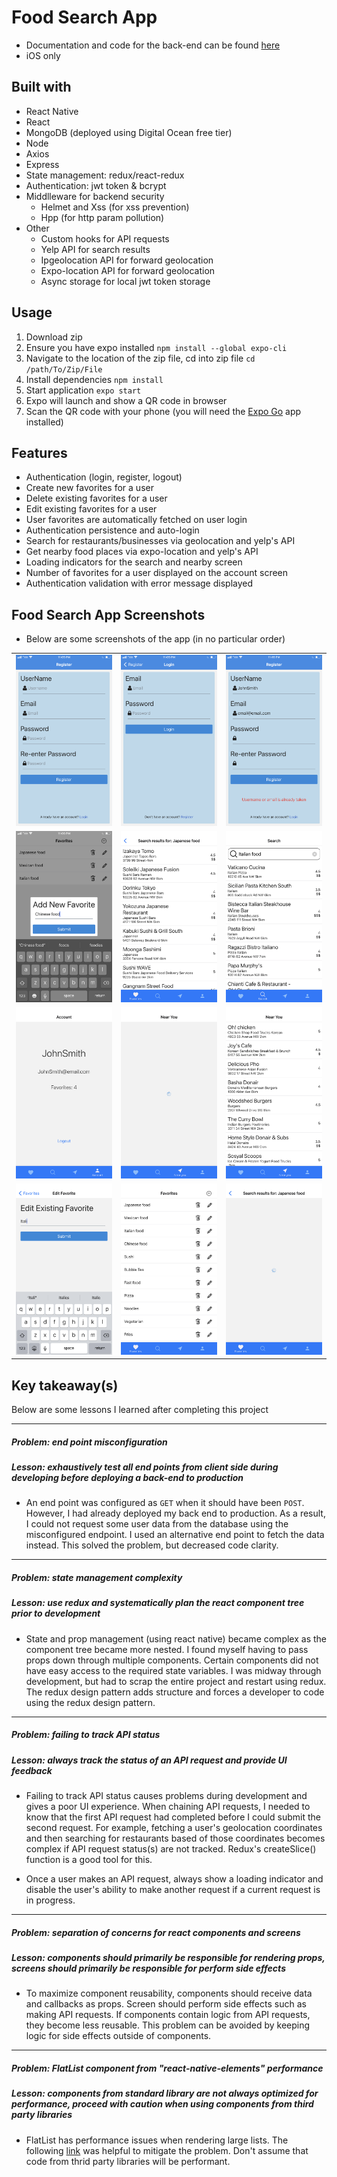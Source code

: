 # Food Search App

-   Documentation and code for the back-end can be found [here](https://github.com/SinghGunkar/food-app-API)
-   iOS only

## Built with

-   React Native
-   React
-   MongoDB (deployed using Digital Ocean free tier)
-   Node
-   Axios
-   Express
-   State management: redux/react-redux
-   Authentication: jwt token & bcrypt
-   Middlleware for backend security
    -   Helmet and Xss (for xss prevention)
    -   Hpp (for http param pollution)
-   Other
    -   Custom hooks for API requests
    -   Yelp API for search results
    -   Ipgeolocation API for forward geolocation
    -   Expo-location API for forward geolocation
    -   Async storage for local jwt token storage

## Usage

1.  Download zip
2.  Ensure you have expo installed `npm install --global expo-cli `
3.  Navigate to the location of the zip file, cd into zip file `cd /path/To/Zip/File`
4.  Install dependencies `npm install`
5.  Start application `expo start`
6.  Expo will launch and show a QR code in browser
7.  Scan the QR code with your phone (you will need the [Expo Go](https://expo.dev/client) app installed)

## Features

-   Authentication (login, register, logout)
-   Create new favorites for a user
-   Delete existing favorites for a user
-   Edit existing favorites for a user
-   User favorites are automatically fetched on user login
-   Authentication persistence and auto-login
-   Search for restaurants/businesses via geolocation and yelp's API
-   Get nearby food places via expo-location and yelp's API
-   Loading indicators for the search and nearby screen
-   Number of favorites for a user displayed on the account screen
-   Authentication validation with error message displayed

## Food Search App Screenshots

-   Below are some screenshots of the app (in no particular order)

<div>
    <table>
    <tr>
        <td><img src="./images/1-register-screen.PNG" ></td>
        <td><img src="./images/2-login-screen.PNG" ></td>
        <td><img src="/images/12-registration-error.PNG"></td>
    </tr>
    <tr>
        <td><img src="./images/3-add-fav.PNG" ></td>
        <td><img src="./images/5-search-results-japanese-food.PNG" ></td>
        <td><img src="/images/6-italian-food-search.PNG" ></td>
    </tr>
    <tr>
        <td><img src="./images/7-logout-account-screen.PNG" ></td>
        <td><img src="./images/8-near-you.PNG" ></td>
        <td><img src="/images/9-search-results-near you.PNG"></td>
    </tr>
    <tr>
        <td><img src="./images/10-edit-fav.PNG" ></td>
        <td><img src="./images/11-list-of-favorites.PNG" ></td>
        <td><img src="./images/4-search-for-japanese-food-loading.PNG" ></td>
    </tr>
    </table>
</div>

## Key takeaway(s)

Below are some lessons I learned after completing this project

<hr />

##### Problem: end point misconfiguration

##### Lesson: exhaustively test all end points from client side during developing before deploying a back-end to production

-   An end point was configured as `GET` when it should have been `POST`. However, I had already deployed my back end to production. As a result, I could not request some user data from the database using the misconfigured  endpoint. I used an alternative end point to fetch the data instead. This solved the problem, but decreased code clarity.
<hr />

##### Problem: state management complexity

##### Lesson: use redux and systematically plan the react component tree prior to development

-   State and prop management (using react native) became complex as the component tree became more nested. I found myself having to pass props down through multiple components. Certain components did not have easy access to the required state variables. I was midway through development, but had to scrap the entire project and restart using redux. The redux design pattern adds structure and forces a developer to code using the redux design pattern.
<hr />

##### Problem: failing to track API status

##### Lesson: always track the status of an API request and provide UI feedback

-   Failing to track API status causes problems during development and gives a poor UI experience. When chaining API requests, I needed to know that the first API request had completed before I could submit the second request. For example, fetching a user's geolocation coordinates and then searching for  restaurants based of those coordinates becomes complex if API request status(s) are not tracked. Redux's createSlice() function is a good tool for this.

*   Once a user makes an API request, always show a loading indicator and disable the user's ability to make another request if a current request is in progress.
<hr />

##### Problem: separation of concerns for react components and screens

##### Lesson: components should primarily be responsible for rendering props, screens should primarily be responsible for perform side effects

-   To maximize component reusability, components should receive data and callbacks as props. Screen should perform side effects such as making API requests. If components contain logic from API requests, they become less reusable. This problem can be avoided by keeping logic for side effects outside of components.
<hr />

##### Problem: FlatList component from "react-native-elements" performance

##### Lesson: components from standard library are not always optimized for performance, proceed with caution when using components from third party libraries

-   FlatList has performance issues when rendering large lists. The following [link](https://reactnative.dev/docs/optimizing-flatlist-configuration) was helpful to mitigate the problem. Don't assume that code from thrid party libraries will be performant.
